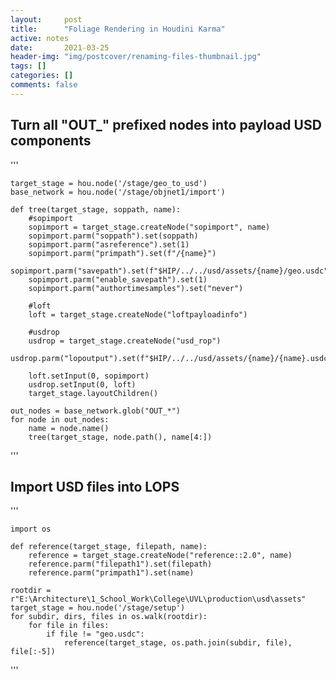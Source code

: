 ```yaml
---
layout:     post
title:      "Foliage Rendering in Houdini Karma"
active: notes
date:       2021-03-25
header-img: "img/postcover/renaming-files-thumbnail.jpg"
tags: []
categories: []
comments: false
---
```


## Turn all "OUT_" prefixed nodes into payload USD components

'''

    target_stage = hou.node('/stage/geo_to_usd')
    base_network = hou.node('/stage/objnet1/import')

    def tree(target_stage, soppath, name):
        #sopimport
        sopimport = target_stage.createNode("sopimport", name)
        sopimport.parm("soppath").set(soppath)
        sopimport.parm("asreference").set(1)
        sopimport.parm("primpath").set(f"/{name}")
        sopimport.parm("savepath").set(f"$HIP/../../usd/assets/{name}/geo.usdc")
        sopimport.parm("enable_savepath").set(1)
        sopimport.parm("authortimesamples").set("never")
        
        #loft
        loft = target_stage.createNode("loftpayloadinfo")
        
        #usdrop
        usdrop = target_stage.createNode("usd_rop")
        usdrop.parm("lopoutput").set(f"$HIP/../../usd/assets/{name}/{name}.usdc")
        
        loft.setInput(0, sopimport)
        usdrop.setInput(0, loft)
        target_stage.layoutChildren()
        
    out_nodes = base_network.glob("OUT_*")
    for node in out_nodes:
        name = node.name()
        tree(target_stage, node.path(), name[4:])
   

'''  

## Import USD files into LOPS

'''

    import os

    def reference(target_stage, filepath, name):
        reference = target_stage.createNode("reference::2.0", name)
        reference.parm("filepath1").set(filepath)
        reference.parm("primpath1").set(name)

    rootdir = r"E:\Architecture\1_School_Work\College\UVL\production\usd\assets"
    target_stage = hou.node('/stage/setup')
    for subdir, dirs, files in os.walk(rootdir):
        for file in files:
            if file != "geo.usdc":
                reference(target_stage, os.path.join(subdir, file), file[:-5])
                
'''

